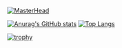 [![MasterHead](https://scontent-mad1-1.xx.fbcdn.net/v/t39.30808-6/271772509_1008706590057159_5334467085541474048_n.jpg?_nc_cat=105&ccb=1-5&_nc_sid=730e14&_nc_eui2=AeHg25V371gzRubCauUp35E4jA5QcCZBlGmMDlBwJkGUadm4EUb5dEPpqAoambgLrPZ9K3bYLupPtz78cZq47DaA&_nc_ohc=Xe6Td8YY3DUAX92z7rY&_nc_ht=scontent-mad1-1.xx&oh=00_AT8vPu-teEILUChomjf3AX6oaZQMuIxQXhrV2lVAE2_eIg&oe=61E43ACC)](https://github.com/lelouis1er)


[![Anurag's GitHub stats](https://github-readme-stats.vercel.app/api?username=lelouis1er&count_private=true&show_icons=true&theme=cobalt)](https://github.com/anuraghazra/github-readme-stats) [![Top Langs](https://github-readme-stats.vercel.app/api/top-langs/?username=lelouis1er&theme=cobalt&layout=compact&langs-count=10)](https://github.com/anuraghazra/github-readme-stats)




[![trophy](https://github-profile-trophy.vercel.app/?username=lelouis1er&theme=nord&column=3&margin-w=15&margin-h=15)](https://github.com/ryo-ma/github-profile-trophy)
<!--
**lelouis1er/lelouis1er** is a ✨ _special_ ✨ repository because its `README.md` (this file) appears on your GitHub profile.

Here are some ideas to get you started:

- 🔭 I’m currently working on ...
- 🌱 I’m currently learning ...
- 👯 I’m looking to collaborate on ...
- 🤔 I’m looking for help with ...
- 💬 Ask me about ...
- 📫 How to reach me: ...
- 😄 Pronouns: ...
- ⚡ Fun fact: ...
-->
